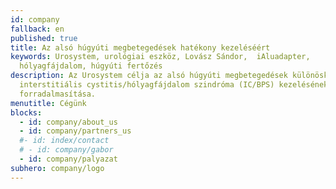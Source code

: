 ```yaml
---
id: company
fallback: en
published: true
title: Az alsó húgyúti megbetegedések hatékony kezeléséért
keywords: Urosystem, urológiai eszköz, Lovász Sándor,  iAluadapter,
  hólyagfájdalom, húgyúti fertőzés
description: Az Urosystem célja az alsó húgyúti megbetegedések különösképp az
  interstitiális cystitis/hólyagfájdalom szindróma (IC/BPS) kezelésének
  forradalmasítása.
menutitle: Cégünk
blocks:
  - id: company/about_us
  - id: company/partners_us
  #- id: index/contact
  # - id: company/gabor
  - id: company/palyazat
subhero: company/logo
---
```

